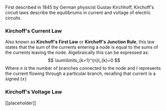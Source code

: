 First described in 1845 by German physicist Gustav Kirchhoff, Kirchoff's circuit laws describe the equilibriums in current and voltage of electric circuits.

### Kirchoff's Current Law

Also known as **Kirchoff's First Law** or **Kirchoff's Junction Rule**, this law states that the sum of the currents entering a node is equal to the sums of the currents leaving the node. Algebraically this can be expressed as:
$$
\sum\limits_{k=1}^{n}I_{k}=0
$$
Where $n$ is the number of branches connected to the node and $I$ represents the current flowing through a particular branch, recalling that current is a signed ($\pm$)

### Kirchoff's Voltage Law

[[placeholder]]
